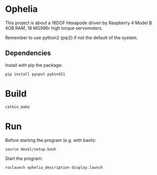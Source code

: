 # Ophelia
This project is about a 18DOF Hexapode driven by Raspberry 4 Model B 4GB RAM, 18 MG996r high torque servomotors.

Remember to use python2 (pip2) if not the default of the system.

## Dependencies

Install with pip the package:

`pip install pynput pybind11`

# Build
`catkin_make`

# Run
Before starting the program (e.g. with bash):

`source devel/setup.bash`

Start the program:

`roslaunch ophelia_description display.launch`
